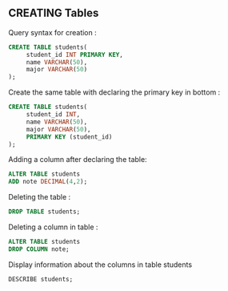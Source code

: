 ## CREATING Tables

Query syntax for creation :
```sql
CREATE TABLE students(
     student_id INT PRIMARY KEY,
     name VARCHAR(50),
     major VARCHAR(50)
);
```

Create the same table with declaring the primary key in bottom :

```sql
CREATE TABLE students(
     student_id INT,
     name VARCHAR(50),
     major VARCHAR(50),
     PRIMARY KEY (student_id)
);
```

Adding a column after declaring the table:

```sql
ALTER TABLE students
ADD note DECIMAL(4,2);
```

Deleting the table :

```sql
DROP TABLE students;
```

Deleting a column in table :

```sql
ALTER TABLE students
DROP COLUMN note;
```

Display information about the columns in table students 

```sql
DESCRIBE students;
```






